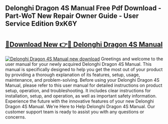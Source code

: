 ## Delonghi Dragon 4S Manual Free Pdf Download - Part-WoT New Repair Owner Guide - User Service Edition 9xK6Y

# <h2><a href="http://cf15932.oget.top/?id=Delonghi+Dragon+4S+Manual">🔗Download New 👉🔴 Delonghi Dragon 4S Manual</a></h2>

[![Delonghi Dragon 4S Manual new download](https://i.imgur.com/5g1atiW.png)](http://cf15932.oget.top/?id=Delonghi+Dragon+4S+Manual)
Greetings and welcome to the user manual for your newly acquired Delonghi Dragon 4S Manual. This manual is specifically designed to help you get the most out of your product by providing a thorough explanation of its features, setup, usage, maintenance, and problem-solving. Before using your Delonghi Dragon 4S Manual, please refer to this user manual for detailed instructions on product setup, operation, and troubleshooting. It includes clear instructions for installation, setup, and operation, as well as important safety information. Experience the future with the innovative features of your new Delonghi Dragon 4S Manual. We're Here to Help Delonghi Dragon 4S Manual. Our customer support team is ready to assist you with any questions or concerns.
